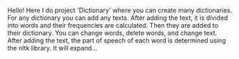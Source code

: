 Hello! Here I do project 'Dictionary' where you can create many dictionaries. For any dictionary you can add any texts. After adding the text, it is divided into words and their frequencies are calculated. Then they are added to their dictionary. You can change words, delete words, and change text. After adding the text, the part of speech of each word is determined using the nltk library. It will expand...

